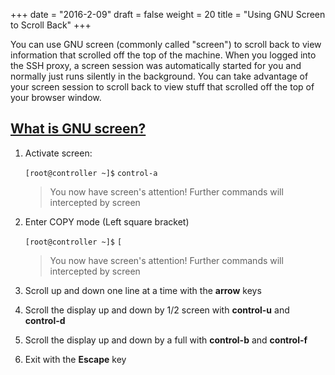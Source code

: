 +++
date = "2016-2-09"
draft = false
weight = 20
title = "Using GNU Screen to Scroll Back"
+++

You can use GNU screen (commonly called "screen") to scroll back to view information that scrolled off the top of the machine. When you logged into the SSH proxy, a screen session was automatically started for you and normally just runs silently in the background. You can take advantage of your screen session to scroll back to view stuff that scrolled off the top of your browser window.  


## [What is GNU screen?](https://en.wikipedia.org/wiki/GNU_Screen)

1. Activate screen: 

    `[root@controller ~]$` `control-a`

    > You now have screen's attention!
    > Further commands will intercepted by screen
   
2. Enter COPY mode (Left square bracket)

    `[root@controller ~]$` `[`

    > You now have screen's attention!
    > Further commands will intercepted by screen

3. Scroll up and down one line at a time with the **arrow** keys

4. Scroll the display up and down by 1/2 screen with **control-u** and **control-d**

5. Scroll the display up and down by a full with **control-b** and **control-f**

2. Exit with the **Escape** key
